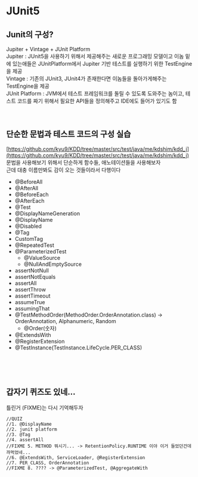 # JUnit5
## Junit의 구성?
Jupiter + Vintage + JUnit Platform <br>
Jupiter : JUnit5을 사용하기 위해서 제공해주는 새로운 프로그래밍 모델이고 이놈 밑에 있는애들은 JUnitPlatform에서 Jupiter 기반 테스트를 실행하기 위한 TestEngine을 제공 <br>
Vintage : 기존의 JUnit3, JUnit4가 존재한다면 이놈들을 돌아가게해주는 TestEngine을 제공 <br>
JUnit Platform : JVM에서 테스트 프레임워크를 돌릴 수 있도록 도와주는 놈이고, 테스트 코드를 짜기 위해서 필요한 API들을 정의해주고 IDE에도 들어가 있기도 함 <br>
<br><br>

## 단순한 문법과 테스트 코드의 구성 실습
[https://github.com/kyu9/KDD/tree/master/src/test/java/me/kdshim/kdd_j](https://github.com/kyu9/KDD/tree/master/src/test/java/me/kdshim/kdd_j) <br>
문법을 사용해보기 위해서 단순하게 함수들, 애노테이션들을 사용해보자 <br>
근데 대충 이름만봐도 감이 오는 것들이라서 다행이다 <br>

- @BeforeAll
- @AfterAll
- @BeforeEach
- @AfterEach
- @Test
- @DisplayNameGeneration
- @DisplayName
- @Disabled
- @Tag
- CustomTag
- @RepeatedTest
- @ParameterizedTest
  - @ValueSource
  - @NullAndEmptySource
- assertNotNull
- assertNotEquals
- assertAll
- assertThrow
- assertTimeout
- assumeTrue
- assumingThat
- @TestMethodOrder(MethodOrder.OrderAnnotation.class) -> OrderAnnotation, Alphanumeric, Random
  - @Order(숫자)
- @ExtendsWith
- @RegisterExtension
- @TestInstance(TestInstance.LifeCycle.PER_CLASS)

<br><br><br>
## 갑자기 퀴즈도 있네...
틀린거 (FIXME)는 다시 기억해두자

    //QUIZ
    //1. @DisplayName
    //2. junit platform
    //3. @Tag
    //4. assertAll
    //FIXME 5. METHOD 뭐시기... -> RetentionPolicy.RUNTIME 이야 이거 들었던건데 까먹었네...
    //6. @ExtendsWith, ServiceLoader, @RegisterExtension
    //7. PER_CLASS, OrderAnnotation
    //FIXME 8. ???? -> @ParameterizedTest, @AggregateWith

<br><br><br><br><br><br><br><br><br><br>